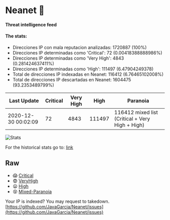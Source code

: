 # Neanet :hocho:
#### Threat intelligence feed
#### The stats:

- Direcciones IP con mala reputacion analizadas: 1720887 (100%)
- Direcciones IP determinadas como 'Critical':  72 (0.00418388888986%)
- Direcciones IP determinadas como 'Very High':  4843 (0.281424637411%)
- Direcciones IP determinadas como 'High':  111497 (6.47904249378)
- Total de direcciones IP indexadas en Neanet:  116412 (6.76465102008%)
- Total de direcciones IP descartadas en Neanet:  1604475 (93.2353489799%)

| Last Update | Critical | Very High | High | Paranoia |
| --- | --- | --- | --- | --- |
| 2020-12-30 00:02:09 | 72 | 4843 | 111497 | 116412 mixed list (Critical + Very High + High)|

![Stats](https://docs.google.com/spreadsheets/d/e/2PACX-1vSnaNMIXVabIpDJjufMlzH7poXnshF3mgd8Is1g9ytUEzVsP5my4Trn8f-xkoLLQ38xpL3HtmUexLo6/pubchart?oid=501124687&format=image)

For the historical stats go to: [link](/stats.csv)
## Raw
- :scream: [Critical](https://raw.githubusercontent.com/JavaGarcia/Neanet/master/blacklists/neanet_critical.txt)
- :fearful: [VeryHigh](https://raw.githubusercontent.com/JavaGarcia/Neanet/master/blacklists/neanet_veryHigh.txtt)
- :frowning: [High](https://raw.githubusercontent.com/JavaGarcia/Neanet/master/blacklists/neanet_high.txt)
- :dizzy_face: [Mixed-Paranoia](https://raw.githubusercontent.com/JavaGarcia/Neanet/master/blacklists/neanet_all.txt)


Your IP is indexed? You may request to takedown. [https://github.com/JavaGarcia/Neanet/issues](https://github.com/JavaGarcia/Neanet/issues)
































































































































































































































































































































































































































































































































































































































































































































































































































































































































































































































































































































































































































































































































































































































































































































































































































































































































































































































































































































































































































































































































































































































































































































































































































































































































































































































































































































































































































































































































































































































































































































































































































































